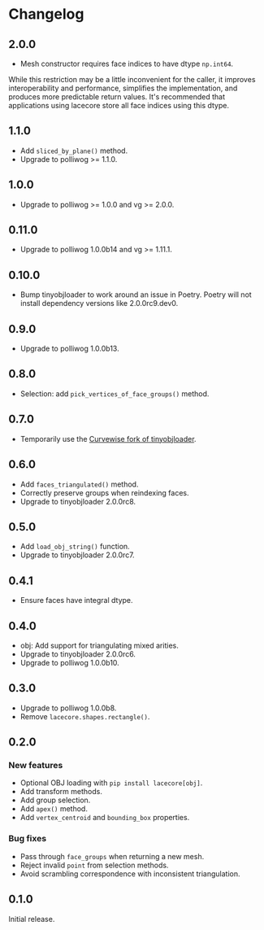 # Changelog

## 2.0.0

- Mesh constructor requires face indices to have dtype `np.int64`.

While this restriction may be a little inconvenient for the caller, it improves
interoperability and performance, simplifies the implementation, and produces
more predictable return values. It's recommended that applications using lacecore
store all face indices using this dtype.

## 1.1.0

- Add `sliced_by_plane()` method.
- Upgrade to polliwog >= 1.1.0.

## 1.0.0

- Upgrade to polliwog >= 1.0.0 and vg >= 2.0.0.

## 0.11.0

- Upgrade to polliwog 1.0.0b14 and vg >= 1.11.1.

## 0.10.0

- Bump tinyobjloader to work around an issue in Poetry. Poetry will not
  install dependency versions like 2.0.0rc9.dev0.

## 0.9.0

- Upgrade to polliwog 1.0.0b13.

## 0.8.0

- Selection: add `pick_vertices_of_face_groups()` method.

## 0.7.0

- Temporarily use the [Curvewise fork of tinyobjloader][fork].

[fork]: https://github.com/curvewise-forks/tinyobjloader

## 0.6.0

- Add `faces_triangulated()` method.
- Correctly preserve groups when reindexing faces.
- Upgrade to tinyobjloader 2.0.0rc8.

## 0.5.0

- Add `load_obj_string()` function.
- Upgrade to tinyobjloader 2.0.0rc7.

## 0.4.1

- Ensure faces have integral dtype.

## 0.4.0

- obj: Add support for triangulating mixed arities.
- Upgrade to tinyobjloader 2.0.0rc6.
- Upgrade to polliwog 1.0.0b10.

## 0.3.0

- Upgrade to polliwog 1.0.0b8.
- Remove `lacecore.shapes.rectangle()`.

## 0.2.0

### New features

- Optional OBJ loading with `pip install lacecore[obj]`.
- Add transform methods.
- Add group selection.
- Add `apex()` method.
- Add `vertex_centroid` and `bounding_box` properties.

### Bug fixes

- Pass through `face_groups` when returning a new mesh.
- Reject invalid `point` from selection methods.
- Avoid scrambling correspondence with inconsistent triangulation.


## 0.1.0

Initial release.
